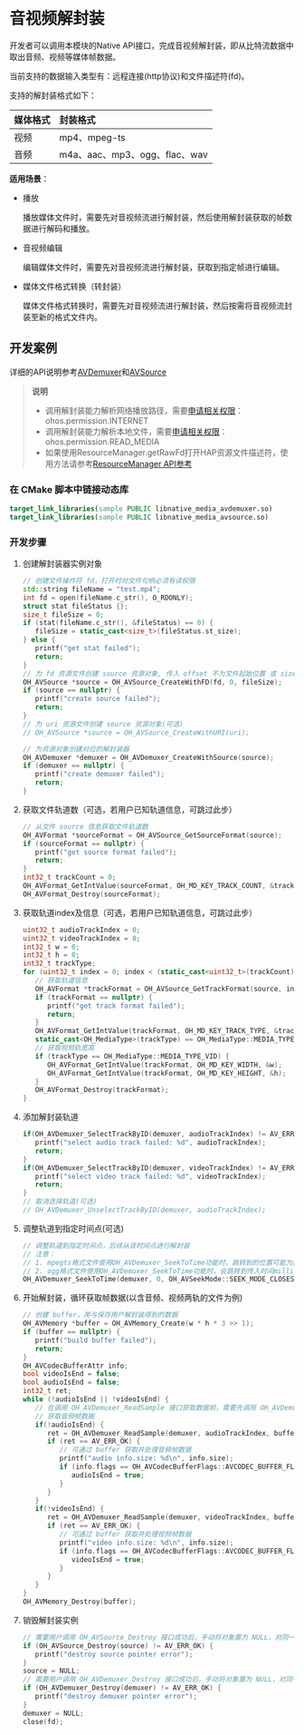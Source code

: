 # 音视频解封装

开发者可以调用本模块的Native API接口，完成音视频解封装，即从比特流数据中取出音频、视频等媒体帧数据。

当前支持的数据输入类型有：远程连接(http协议)和文件描述符(fd)。

支持的解封装格式如下：

| 媒体格式  | 封装格式                      |
| -------- | :----------------------------|
| 视频     | mp4、mpeg-ts                  |
| 音频      | m4a、aac、mp3、ogg、flac、wav |



**适用场景**：

- 播放
  
  播放媒体文件时，需要先对音视频流进行解封装，然后使用解封装获取的帧数据进行解码和播放。

- 音视频编辑
  
  编辑媒体文件时，需要先对音视频流进行解封装，获取到指定帧进行编辑。

- 媒体文件格式转换（转封装）

  媒体文件格式转换时，需要先对音视频流进行解封装，然后按需将音视频流封装至新的格式文件内。

## 开发案例
详细的API说明参考[AVDemuxer](../reference/native-apis/_a_v_demuxer.md)和[AVSource](../reference/native-apis/_a_v_source.md)

> **说明**
>
> - 调用解封装能力解析网络播放路径，需要[申请相关权限](../security/accesstoken-guidelines.md)：ohos.permission.INTERNET
> - 调用解封装能力解析本地文件，需要[申请相关权限](../security/accesstoken-guidelines.md)：ohos.permission.READ_MEDIA
> - 如果使用ResourceManager.getRawFd打开HAP资源文件描述符，使用方法请参考[ResourceManager API参考](../reference/apis/js-apis-resource-manager.md#getrawfd9)

### 在 CMake 脚本中链接动态库
``` cmake
target_link_libraries(sample PUBLIC libnative_media_avdemuxer.so)
target_link_libraries(sample PUBLIC libnative_media_avsource.so)
```

### 开发步骤

1. 创建解封装器实例对象

   ``` c++
   // 创建文件操作符 fd，打开时对文件句柄必须有读权限
   std::string fileName = "test.mp4";
   int fd = open(fileName.c_str(), O_RDONLY);
   struct stat fileStatus {};
   size_t fileSize = 0;
   if (stat(fileName.c_str(), &fileStatus) == 0) {
      fileSize = static_cast<size_t>(fileStatus.st_size);
   } else {
      printf("get stat failed");
      return;
   }
   // 为 fd 资源文件创建 source 资源对象, 传入 offset 不为文件起始位置 或 size 不为文件大小时，可能会因不能获取完整数据导致 source 创建失败、或后续解封装失败等问题
   OH_AVSource *source = OH_AVSource_CreateWithFD(fd, 0, fileSize);
   if (source == nullptr) {
      printf("create source failed");
      return;
   }
   // 为 uri 资源文件创建 source 资源对象(可选)
   // OH_AVSource *source = OH_AVSource_CreateWithURI(uri);
   ```
   ```c++
   // 为资源对象创建对应的解封装器
   OH_AVDemuxer *demuxer = OH_AVDemuxer_CreateWithSource(source);
   if (demuxer == nullptr) {
      printf("create demuxer failed");
      return;
   }
   ```



2. 获取文件轨道数（可选，若用户已知轨道信息，可跳过此步）

   ``` c++
   // 从文件 source 信息获取文件轨道数
   OH_AVFormat *sourceFormat = OH_AVSource_GetSourceFormat(source);
   if (sourceFormat == nullptr) {
      printf("get source format failed");
      return;
   }
   int32_t trackCount = 0;
   OH_AVFormat_GetIntValue(sourceFormat, OH_MD_KEY_TRACK_COUNT, &trackCount);
   OH_AVFormat_Destroy(sourceFormat);
   ```

   

3. 获取轨道index及信息（可选，若用户已知轨道信息，可跳过此步）

   ``` c++
   uint32_t audioTrackIndex = 0;
   uint32_t videoTrackIndex = 0;
   int32_t w = 0;
   int32_t h = 0;
   int32_t trackType;
   for (uint32_t index = 0; index < (static_cast<uint32_t>(trackCount)); index++) {
      // 获取轨道信息
      OH_AVFormat *trackFormat = OH_AVSource_GetTrackFormat(source, index);
      if (trackFormat == nullptr) {
         printf("get track format failed");
         return;
      }
      OH_AVFormat_GetIntValue(trackFormat, OH_MD_KEY_TRACK_TYPE, &trackType);
      static_cast<OH_MediaType>(trackType) == OH_MediaType::MEDIA_TYPE_AUD ? audioTrackIndex = index : videoTrackIndex = index;
      // 获取视频轨宽高
      if (trackType == OH_MediaType::MEDIA_TYPE_VID) {
         OH_AVFormat_GetIntValue(trackFormat, OH_MD_KEY_WIDTH, &w);
         OH_AVFormat_GetIntValue(trackFormat, OH_MD_KEY_HEIGHT, &h);
      }
      OH_AVFormat_Destroy(trackFormat);
   }
   ```

   

4. 添加解封装轨道

   ``` c++
   if(OH_AVDemuxer_SelectTrackByID(demuxer, audioTrackIndex) != AV_ERR_OK){
      printf("select audio track failed: %d", audioTrackIndex);
      return;
   }
   if(OH_AVDemuxer_SelectTrackByID(demuxer, videoTrackIndex) != AV_ERR_OK){
      printf("select video track failed: %d", videoTrackIndex);
      return;
   }
   // 取消选择轨道(可选)
   // OH_AVDemuxer_UnselectTrackByID(demuxer, audioTrackIndex);
   ```



5. 调整轨道到指定时间点(可选)

   ``` c++
   // 调整轨道到指定时间点，后续从该时间点进行解封装
   // 注意：
   // 1. mpegts格式文件使用OH_AVDemuxer_SeekToTime功能时，跳转到的位置可能为非关键帧。可在跳转后调用OH_AVDemuxer_ReadSample，通过获取到的OH_AVCodecBufferAttr判断当前帧是否为关键帧。若非关键帧影响应用侧显示等功能，可在跳转后循环读取，获取到后续第一帧关键帧后，再进行解码等处理。
   // 2. ogg格式文件使用OH_AVDemuxer_SeekToTime功能时，会跳转到传入时间millisecond所在时间间隔(秒)的起始处，可能会导致一定数量的帧误差。
   OH_AVDemuxer_SeekToTime(demuxer, 0, OH_AVSeekMode::SEEK_MODE_CLOSEST_SYNC);
   ```

6. 开始解封装，循环获取帧数据(以含音频、视频两轨的文件为例)

   ``` c++
   // 创建 buffer，用与保存用户解封装得到的数据
   OH_AVMemory *buffer = OH_AVMemory_Create(w * h * 3 >> 1);
   if (buffer == nullptr) {
      printf("build buffer failed");
      return;
   }
   OH_AVCodecBufferAttr info;
   bool videoIsEnd = false;
   bool audioIsEnd = false;
   int32_t ret;
   while (!audioIsEnd || !videoIsEnd) {
      // 在调用 OH_AVDemuxer_ReadSample 接口获取数据前，需要先调用 OH_AVDemuxer_SelectTrackByID 选中需要获取数据的轨道
      // 获取音频帧数据
      if(!audioIsEnd) {
         ret = OH_AVDemuxer_ReadSample(demuxer, audioTrackIndex, buffer, &info);
         if (ret == AV_ERR_OK) {
            // 可通过 buffer 获取并处理音频帧数据
            printf("audio info.size: %d\n", info.size);
            if (info.flags == OH_AVCodecBufferFlags::AVCODEC_BUFFER_FLAGS_EOS) {
               audioIsEnd = true;
            }
         }
      }
      if(!videoIsEnd) {
         ret = OH_AVDemuxer_ReadSample(demuxer, videoTrackIndex, buffer, &info);
         if (ret == AV_ERR_OK) {
            // 可通过 buffer 获取并处理视频帧数据
            printf("video info.size: %d\n", info.size);
            if (info.flags == OH_AVCodecBufferFlags::AVCODEC_BUFFER_FLAGS_EOS) {
               videoIsEnd = true;
            }
         }
      }
   }
   OH_AVMemory_Destroy(buffer);
   ```

   

7. 销毁解封装实例

   ``` c++
   // 需要用户调用 OH_AVSource_Destroy 接口成功后，手动将对象置为 NULL，对同一对象重复调用 OH_AVSource_Destroy 会导致程序错误
   if (OH_AVSource_Destroy(source) != AV_ERR_OK) {
      printf("destroy source pointer error");
   }
   source = NULL;
   // 需要用户调用 OH_AVDemuxer_Destroy 接口成功后，手动将对象置为 NULL，对同一对象重复调用 OH_AVDemuxer_Destroy 会导致程序错误
   if (OH_AVDemuxer_Destroy(demuxer) != AV_ERR_OK) {
      printf("destroy demuxer pointer error");
   }
   demuxer = NULL;
   close(fd);
   ```